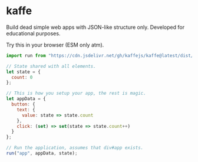 # kaffe
Build dead simple web apps with JSON-like structure only. Developed for educational purposes.

Try this in your browser (ESM only atm).

```javascript
import run from "https://cdn.jsdelivr.net/gh/kaffejs/kaffe@latest/dist/lib.js";

// State shared with all elements.
let state = {
  count: 0
};

// This is how you setup your app, the rest is magic.
let appData = {
  button: {
    text: {
      value: state => state.count
    },
    click: (set) => set(state => state.count++)
  }
};

// Run the application, assumes that div#app exists.
run("app", appData, state);
```
